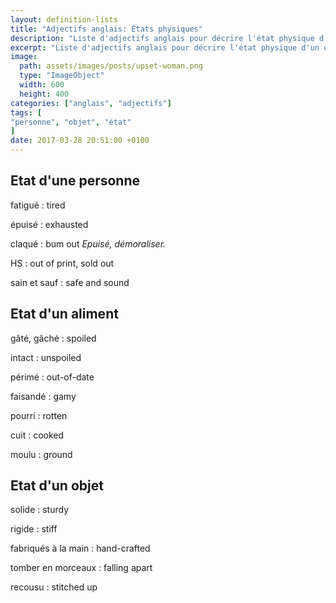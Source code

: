```yaml
---
layout: definition-lists
title: "Adjectifs anglais: États physiques"
description: "Liste d'adjectifs anglais pour décrire l'état physique d'un objet ou d'une personne."
excerpt: "Liste d'adjectifs anglais pour décrire l'état physique d'un objet ou d'une personne."
image:
  path: assets/images/posts/upset-woman.png
  type: "ImageObject"
  width: 600
  height: 400
categories: ["anglais", "adjectifs"]
tags: [
"personne", "objet", "état"
]
date: 2017-03-28 20:51:00 +0100
---
```


## Etat d'une personne

fatigué
: tired

épuisé
: exhausted

claqué
: bum out
*Epuisé, démoraliser.*

HS
: out of print, sold out

sain et sauf
: safe and sound


## Etat d'un aliment

gâté, gâché
: spoiled

intact
: unspoiled

périmé
: out-of-date

faisandé
: gamy

pourri
: rotten

cuit
: cooked

moulu
: ground


## Etat d'un objet

solide
: sturdy

rigide
: stiff

fabriqués à la main
: hand-crafted

tomber en morceaux
: falling apart

recousu
: stitched up
